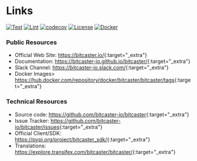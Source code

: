# Links


[![Test](https://github.com/bitcaster-io/bitcaster/actions/workflows/test.yml/badge.svg)](https://github.com/bitcaster-io/bitcaster/actions/workflows/test.yml)
[![Lint](https://github.com/bitcaster-io/bitcaster/actions/workflows/lint.yml/badge.svg)](https://github.com/bitcaster-io/bitcaster/actions/workflows/lint.yml)
[![codecov](https://codecov.io/gh/bitcaster-io/bitcaster/graph/badge.svg?token=kAuZEX5k5o)](https://codecov.io/gh/bitcaster-io/bitcaster)
[![License](https://img.shields.io/badge/dynamic/toml?url=https%3A%2F%2Fraw.githubusercontent.com%2Fbitcaster-io%2Fbitcaster%2Fdevelop%2Fpyproject.toml&query=project.license.text&label=license)](https://github.com/bitcaster-io/bitcaster?tab=License-1-ov-file)
[![Docker](https://img.shields.io/docker/pulls/bitcaster/bitcaster)](https://hub.docker.com/repository/docker/bitcaster/bitcaster/tags)



### Public Resources

- Official Web Site: <https://bitcaster.io/>{:target="_extra"}
- Documentation: <https://bitcaster-io.github.io/bitcaster/>{:target="_extra"}
- Slack Channel: <https://bitcaster-io.slack.com/>{:target="_extra"}
- Docker Images> <https://hub.docker.com/repository/docker/bitcaster/bitcaster/tags>{:target="_extra"}

### Technical Resources

- Source code: <https://github.com/bitcaster-io/bitcaster>{:target="_extra"}
- Issue Tracker: <https://github.com/bitcaster-io/bitcaster/issues>{:target="_extra"}
- Official Client/SDK: <https://pypi.org/project/bitcaster_sdk/>{:target="_extra"}
- Translations: <https://explore.transifex.com/bitcaster/bitcaster/>{:target="_extra"}
